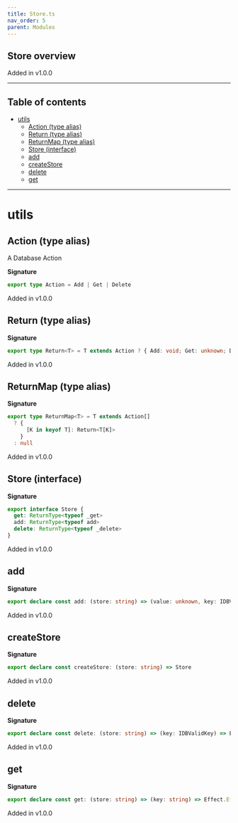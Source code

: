 ```yaml
---
title: Store.ts
nav_order: 5
parent: Modules
---
```


## Store overview

Added in v1.0.0

---

<h2 class="text-delta">Table of contents</h2>

- [utils](#utils)
  - [Action (type alias)](#action-type-alias)
  - [Return (type alias)](#return-type-alias)
  - [ReturnMap (type alias)](#returnmap-type-alias)
  - [Store (interface)](#store-interface)
  - [add](#add)
  - [createStore](#createstore)
  - [delete](#delete)
  - [get](#get)

---

# utils

## Action (type alias)

A Database Action

**Signature**

```ts
export type Action = Add | Get | Delete
```

Added in v1.0.0

## Return (type alias)

**Signature**

```ts
export type Return<T> = T extends Action ? { Add: void; Get: unknown; Delete: void }[T["_op"]] : never
```

Added in v1.0.0

## ReturnMap (type alias)

**Signature**

```ts
export type ReturnMap<T> = T extends Action[]
  ? {
      [K in keyof T]: Return<T[K]>
    }
  : null
```

Added in v1.0.0

## Store (interface)

**Signature**

```ts
export interface Store {
  get: ReturnType<typeof _get>
  add: ReturnType<typeof add>
  delete: ReturnType<typeof _delete>
}
```

Added in v1.0.0

## add

**Signature**

```ts
export declare const add: (store: string) => (value: unknown, key: IDBValidKey) => Effect.Effect<Add>
```

Added in v1.0.0

## createStore

**Signature**

```ts
export declare const createStore: (store: string) => Store
```

Added in v1.0.0

## delete

**Signature**

```ts
export declare const delete: (store: string) => (key: IDBValidKey) => Effect.Effect<Delete, never, never>
```

Added in v1.0.0

## get

**Signature**

```ts
export declare const get: (store: string) => (key: string) => Effect.Effect<Get, never, never>
```

Added in v1.0.0
